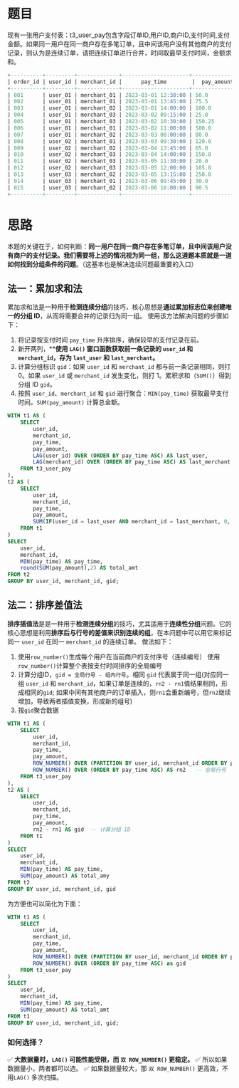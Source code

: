 # 题目

现有一张用户支付表：t3_user_pay包含字段订单ID,用户ID,商户ID,支付时间,支付金额。如果同一用户在同一商户存在多笔订单，且中间该用户没有其他商户的支付记录，则认为是连续订单，请把连续订单进行合并，时间取最早支付时间，金额求和。

```sql
+----------+---------+-------------+---------------------+--------------+
| order_id | user_id | merchant_id |      pay_time        |  pay_amount  |
+----------+---------+-------------+---------------------+--------------+
| 001      | user_01 | merchant_01 | 2023-03-01 12:30:00 | 50.0         |
| 002      | user_01 | merchant_01 | 2023-03-01 13:45:00 | 75.5         |
| 003      | user_01 | merchant_02 | 2023-03-01 14:00:00 | 100.0        |
| 004      | user_01 | merchant_03 | 2023-03-02 09:15:00 | 25.0         |
| 005      | user_01 | merchant_03 | 2023-03-02 10:30:00 | 150.25       |
| 006      | user_01 | merchant_01 | 2023-03-02 11:00:00 | 500.0        |
| 007      | user_01 | merchant_02 | 2023-03-03 08:00:00 | 80.0         |
| 008      | user_02 | merchant_01 | 2023-03-03 09:30:00 | 120.0        |
| 009      | user_02 | merchant_02 | 2023-03-04 13:45:00 | 65.0         |
| 010      | user_02 | merchant_03 | 2023-03-04 14:00:00 | 150.0        |
| 011      | user_02 | merchant_03 | 2023-03-05 11:30:00 | 20.0         |
| 012      | user_02 | merchant_03 | 2023-03-05 12:00:00 | 105.0        |
| 013      | user_03 | merchant_02 | 2023-03-05 13:15:00 | 250.0        |
| 014      | user_03 | merchant_01 | 2023-03-06 09:45:00 | 30.0         |
| 015      | user_03 | merchant_02 | 2023-03-06 10:00:00 | 90.5         |
+----------+---------+-------------+---------------------+--------------+
```

# 思路

本题的关键在于，如何判断：**同一用户在同一商户存在多笔订单，且中间该用户没有商户的支付记录。**我们需要将上述的情况视为同一组，那么这道题本质就是一道**如何找到分组条件的问题**。（这基本也是解决连续问题最重要的入口）

## 法一：累加求和法

累加求和法是一种用于**检测连续分组**的技巧，核心思想是**通过累加标志位来创建唯一的分组 ID**，从而将需要合并的记录归为同一组。
使用该方法解决问题的步骤如下：

1. 将记录按支付时间 `pay_time` 升序排序，确保较早的支付记录在前。
2. 新开两列，****使用 `LAG()` 窗口函数获取前一条记录的 `user_id` 和 `merchant_id`，存为 `last_user` 和 `last_merchant`。**
3. 计算分组标识 `gid`：如果 `user_id` 和 `merchant_id` 都与前一条记录相同，则打 0。如果 `user_id` 或 `merchant_id` 发生变化，则打 1。累积求和（`SUM()`）得到分组 ID `gid`。
4. 按照 `user_id`、`merchant_id` 和 `gid` 进行聚合：`MIN(pay_time)` 获取最早支付时间。`SUM(pay_amount)` 计算总金额。

```SQL
WITH t1 AS (
    SELECT 
        user_id,
        merchant_id,  
        pay_time,
        pay_amount,
        LAG(user_id) OVER (ORDER BY pay_time ASC) AS last_user,
        LAG(merchant_id) OVER (ORDER BY pay_time ASC) AS last_merchant  -- 记录上一个商户 ID
    FROM t3_user_pay
),
t2 AS (
    SELECT 
        user_id,
        merchant_id,
        pay_time,
        pay_amount,
        SUM(IF(user_id = last_user AND merchant_id = last_merchant, 0, 1)) OVER (ORDER BY pay_time ASC) AS gid
    FROM t1
)
SELECT 
    user_id,
    merchant_id,
    MIN(pay_time) AS pay_time,
    round(SUM(pay_amount),2) AS total_amt
FROM t2
GROUP BY user_id, merchant_id, gid;
```

## 法二：排序差值法

**排序插值法**是是一种用于**检测连续分组**的技巧，尤其适用于**连续性分组**问题。它的核心思想是利用**排序后与行号的差值来识别连续的组**，在本问题中可以用它来标记同一 `user_id` 在同一 `merchant_id` 的连续订单。
做法如下：

1. 使用`row_number()`生成每个用户在当前商户的支付序号（连续编号）
   使用`row_number()`计算整个表按支付时间排序的全局编号
2. 计算分组ID，`gid = 全局行号 - 组内行号`。相同 `gid` 代表属于同一组(对应同一组 `user_id` 和 `merchant_id`，如果订单是连续的，`rn2 - rn1`值结果相同，形成相同的`gid`; 如果中间有其他商户的订单插入，则`rn1`会重新编号，但`rn2`继续增加，导致两者插值变换，形成新的组号)
3. 按`gid`聚合数据

```sql
WITH t1 AS (
    SELECT 
        user_id,
        merchant_id,
        pay_time,
        pay_amount,
        ROW_NUMBER() OVER (PARTITION BY user_id, merchant_id ORDER BY pay_time ASC) AS rn1,  -- 组内行号
        ROW_NUMBER() OVER (ORDER BY pay_time ASC) AS rn2   -- 全局行号
    FROM t3_user_pay
),
t2 AS (
    SELECT 
        user_id,
        merchant_id,
        pay_time,
        pay_amount,
        rn2 - rn1 AS gid  -- 计算分组 ID
    FROM t1
)
SELECT 
    user_id,
    merchant_id,
    MIN(pay_time) AS pay_time,
    SUM(pay_amount) AS total_amy
FROM t2
GROUP BY user_id, merchant_id, gid

```

为方便也可以简化为下面：

```sql
WITH t1 AS (
    SELECT 
        user_id,
        merchant_id,
        pay_time,
        pay_amount,
        ROW_NUMBER() OVER (PARTITION BY user_id, merchant_id ORDER BY pay_time ASC) - 
        ROW_NUMBER() OVER (ORDER BY pay_time ASC) as gid
    FROM t3_user_pay
)
SELECT 
    user_id,
    merchant_id,
    MIN(pay_time) AS pay_time,
    SUM(pay_amount) AS total_amt
FROM t1
GROUP BY user_id, merchant_id, gid;
```

### 如何选择？

✅ **大数据量时，`LAG()` 可能性能受限，而 `双 ROW_NUMBER()` 更稳定。**
✅ 所以如果数据量小，两者都可以选。
✅ 如果数据量较大，那 `双 ROW_NUMBER()` 更高效，不用`LAG()` 多次扫描。